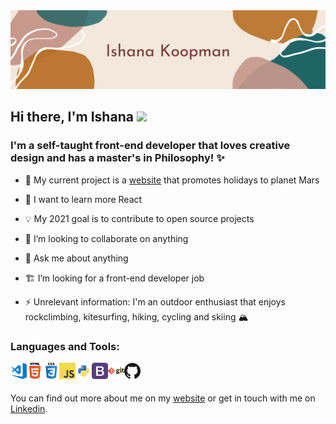 <img src="https://github.com/Ishanax/Ishanax/blob/main/BannerGithub.png">

## Hi there, I'm Ishana <img src="https://raw.githubusercontent.com/MartinHeinz/MartinHeinz/master/wave.gif" width="30px">

### I'm a self-taught front-end developer that loves creative design and has a master's in Philosophy! ✨


- :rocket: My current project is a [website](https://ishanax.github.io/HolidayOnMars) that promotes holidays to planet Mars
- 🌱 I want to learn more React
- :bulb: My 2021 goal is to contribute to open source projects
- 👯 I’m looking to collaborate on anything
- :speech_balloon: Ask me about anything
- :building_construction: I’m looking for a front-end developer job 

- ⚡ Unrelevant information: I'm an outdoor enthusiast that enjoys rockclimbing, kitesurfing, hiking, cycling and skiing :mountain_snow:

### Languages and Tools:

<img align="left" alt="Visual Studio Code" width="26px" src="https://raw.githubusercontent.com/github/explore/80688e429a7d4ef2fca1e82350fe8e3517d3494d/topics/visual-studio-code/visual-studio-code.png" />
<img align="left" alt="HTML5" width="26px" src="https://raw.githubusercontent.com/github/explore/80688e429a7d4ef2fca1e82350fe8e3517d3494d/topics/html/html.png" />
<img align="left" alt="CSS3" width="26px" src="https://raw.githubusercontent.com/github/explore/80688e429a7d4ef2fca1e82350fe8e3517d3494d/topics/css/css.png" />
<img align="left" alt="JavaScript" width="26px" src="https://raw.githubusercontent.com/github/explore/80688e429a7d4ef2fca1e82350fe8e3517d3494d/topics/javascript/javascript.png" />
<img align="left" alt="Python" width="26px" src="https://raw.githubusercontent.com/github/explore/80688e429a7d4ef2fca1e82350fe8e3517d3494d/topics/python/python.png" />
<img align="left" alt="Bootstrap" width="26px" src="https://raw.githubusercontent.com/github/explore/80688e429a7d4ef2fca1e82350fe8e3517d3494d/topics/bootstrap/bootstrap.png" />
<img align="left" alt="Git" width="26px" src="https://raw.githubusercontent.com/github/explore/80688e429a7d4ef2fca1e82350fe8e3517d3494d/topics/git/git.png" />
<img align="left" alt="GitHub" width="26px" src="https://raw.githubusercontent.com/github/explore/78df643247d429f6cc873026c0622819ad797942/topics/github/github.png" /> <br /><br />



You can find out more about me on my [website](https://ishanax.github.io/ishanacv.github.io/) 
or get in touch with me on [Linkedin](https://www.linkedin.com/in/ishana-koopman-a63683b9/).
